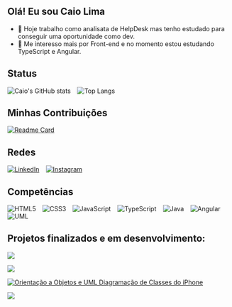 ## Olá! Eu sou Caio Lima

- 🔭 Hoje trabalho como analisata de HelpDesk mas tenho estudado para conseguir uma oportunidade como dev.
- 🌱 Me interesso mais por Front-end e no momento estou estudando TypeScript e Angular.
 
## Status      

![Caio's GitHub stats](https://github-readme-stats.vercel.app/api?username=caioaugustolima&show_icons=true&theme=darcula) &ensp; ![Top Langs](https://github-readme-stats-git-masterrstaa-rickstaa.vercel.app/api/top-langs/?username=caioaugustolima&theme=darcula&show_icons=true)

## Minhas Contribuições

[![Readme Card](https://github-readme-stats.vercel.app/api/pin/?username=caioaugustolima&repo=dio-lab-open-source&theme=darcula&show_icons=true)](https://github.com/caioaugustolima/dio-lab-open-source)

 ## Redes 
[![LinkedIn](https://img.shields.io/badge/LinkedIn-000?style=for-the-badge&logo=linkedin&logoColor=0E76A8)](https://www.linkedin.com/in/caio-augusto-lima-de-carvalho-8bb109196/) &ensp; [![Instagram](https://img.shields.io/badge/Instagram-000?style=for-the-badge&logo=instagram)](https://www.instagram.com/caioaugustolima/)


## Competências 
![HTML5](https://img.shields.io/badge/HTML5-000?style=for-the-badge&logo=html5) &ensp; ![CSS3](https://img.shields.io/badge/CSS3-000?style=for-the-badge&logo=css3&logoColor=264CE4) &ensp; ![JavaScript](https://img.shields.io/badge/JavaScript-000?style=for-the-badge&logo=javascript) &ensp; ![TypeScript](https://img.shields.io/badge/TypeScript-000?style=for-the-badge&logo=typescript) &ensp; ![Java](https://img.shields.io/badge/Java-000?style=for-the-badge&logo=java&logoColor=FBBD16) &ensp; ![Angular](https://img.shields.io/badge/Angular-000?style=for-the-badge&logo=angular&logoColor=C3002F) &ensp; ![UML](https://img.shields.io/badge/Uml-000?style=for-the-badge&logo=uml&logoColor=FBBD16)


## Projetos finalizados e em desenvolvimento:


[![](https://github-production-user-asset-6210df.s3.amazonaws.com/50187646/264829623-381edf39-8acb-4601-a3bb-3bfe9660b200.gif)](https://pokedex-dinamica.netlify.app/)

[![](https://github.com/caioaugustolima/caioaugustolima/assets/50187646/9169aaf6-6120-434f-8d9f-da006519a66c)](https://blogdacerva.netlify.app/)

[![Orientação a Objetos e UML Diagramação de Classes do iPhone](https://github.com/caioaugustolima/caioaugustolima/assets/50187646/d127fbb3-47e6-40fd-ba38-69674190ce6b)](https://github.com/caioaugustolima/UML_Classes_iPhone-DIO.git)

[![](https://user-images.githubusercontent.com/50187646/230177531-f9dafdf1-9368-4b1e-96e0-5b1fffc5178d.png)](https://robotron-caio.netlify.app/) 

